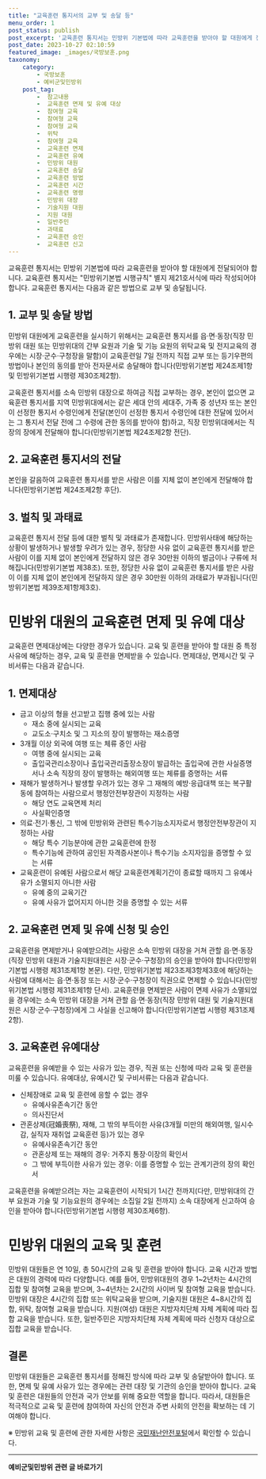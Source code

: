```yaml
---
title: "교육훈련 통지서의 교부 및 송달 등"
menu_order: 1
post_status: publish
post_excerpt: '교육훈련 통지서는 민방위 기본법에 따라 교육훈련을 받아야 할 대원에게 전달되어야 합니다. 교육훈련 통지서는  민방위기본법 시행규칙  별지 제21호서식에 따라 작성되어야 합니다. 교육훈련 통지서는 다음과 같은 방법으로 교부 및 송달됩니다.'
post_date: 2023-10-27 02:10:59
featured_image: _images/국방보훈.png
taxonomy:
    category:
        - 국방보훈
        - 예비군및민방위
    post_tag:
        -  참고내용
        -  교육훈련 면제 및 유예 대상
        -  참여형 교육
        -  참여형 교육
        -  참여형 교육
        -  위탁
        -  참여형 교육
        -  교육훈련 면제
        -  교육훈련 유예
        -  민방위 대원
        -  교육훈련 송달
        -  교육훈련 방법
        -  교육훈련 시간
        -  교육훈련 명령
        -  민방위 대장
        -  기술지원 대원
        -  지원 대원
        -  일반주민
        -  과태료
        -  교육훈련 승인
        -  교육훈련 신고
---
```




교육훈련 통지서는 민방위 기본법에 따라 교육훈련을 받아야 할 대원에게 전달되어야 합니다. 교육훈련 통지서는 "민방위기본법 시행규칙" 별지 제21호서식에 따라 작성되어야 합니다. 교육훈련 통지서는 다음과 같은 방법으로 교부 및 송달됩니다.

## 1. 교부 및 송달 방법
민방위 대원에게 교육훈련을 실시하기 위해서는 교육훈련 통지서를 읍·면·동장(직장 민방위 대원 또는 민방위대의 간부 요원과 기술 및 기능 요원의 위탁교육 및 전지교육의 경우에는 시장·군수·구청장을 말함)이 교육훈련일 7일 전까지 직접 교부 또는 등기우편의 방법이나 본인의 동의를 받아 전자문서로 송달해야 합니다(민방위기본법 제24조제1항 및 민방위기본법 시행령 제30조제2항).

교육훈련 통지서를 소속 민방위 대장으로 하여금 직접 교부하는 경우, 본인이 없으면 교육훈련 통지서를 지역 민방위대에서는 같은 세대 안의 세대주, 가족 중 성년자 또는 본인이 선정한 통지서 수령인에게 전달(본인이 선정한 통지서 수령인에 대한 전달에 있어서는 그 통지서 전달 전에 그 수령에 관한 동의를 받아야 함)하고, 직장 민방위대에서는 직장의 장에게 전달해야 합니다(민방위기본법 제24조제2항 전단).

## 2. 교육훈련 통지서의 전달

본인을 갈음하여 교육훈련 통지서를 받은 사람은 이를 지체 없이 본인에게 전달해야 합니다(민방위기본법 제24조제2항 후단).

## 3. 벌칙 및 과태료

교육훈련 통지서 전달 등에 대한 벌칙 및 과태료가 존재합니다. 민방위사태에 해당하는 상황이 발생하거나 발생할 우려가 있는 경우, 정당한 사유 없이 교육훈련 통지서를 받은 사람이 이를 지체 없이 본인에게 전달하지 않은 경우 30만원 이하의 벌금이나 구류에 처해집니다(민방위기본법 제38조). 또한, 정당한 사유 없이 교육훈련 통지서를 받은 사람이 이를 지체 없이 본인에게 전달하지 않은 경우 30만원 이하의 과태료가 부과됩니다(민방위기본법 제39조제1항제3호).

# 민방위 대원의 교육훈련 면제 및 유예 대상


교육훈련 면제대상에는 다양한 경우가 있습니다. 교육 및 훈련을 받아야 할 대원 중 특정 사유에 해당하는 경우, 교육 및 훈련을 면제받을 수 있습니다. 면제대상, 면제시간 및 구비서류는 다음과 같습니다.

## 1. 면제대상

- 금고 이상의 형을 선고받고 집행 중에 있는 사람
  - 재소 중에 실시되는 교육
  - 교도소·구치소 및 그 지소의 장이 발행하는 재소증명
- 3개월 이상 외국에 여행 또는 체류 중인 사람
  - 여행 중에 실시되는 교육
  - 출입국관리소장이나 출입국관리출장소장이 발급하는 출입국에 관한 사실증명서나 소속 직장의 장이 발행하는 해외여행 또는 체류를 증명하는 서류
- 재해가 발생하거나 발생할 우려가 있는 경우 그 재해의 예방·응급대책 또는 복구활동에 참여하는 사람으로서 행정안전부장관이 지정하는 사람
  - 해당 연도 교육면제 처리
  - 사실확인증명
- 의료·전기·통신, 그 밖에 민방위와 관련된 특수기능소지자로서 행정안전부장관이 지정하는 사람
  - 해당 특수 기능분야에 관한 교육훈련에 한정
  - 특수기능에 관하여 공인된 자격증사본이나 특수기능 소지자임을 증명할 수 있는 서류
- 교육훈련이 유예된 사람으로서 해당 교육훈련계획기간이 종료할 때까지 그 유예사유가 소멸되지 아니한 사람
  - 유예 중의 교육기간
  - 유예 사유가 없어지지 아니한 것을 증명할 수 있는 서류

## 2. 교육훈련 면제 및 유예 신청 및 승인

교육훈련을 면제받거나 유예받으려는 사람은 소속 민방위 대장을 거쳐 관할 읍·면·동장(직장 민방위 대원과 기술지원대원은 시장·군수·구청장)의 승인을 받아야 합니다(민방위기본법 시행령 제31조제1항 본문). 다만, 민방위기본법 제23조제3항제3호에 해당하는 사람에 대해서는 읍·면·동장 또는 시장·군수·구청장이 직권으로 면제할 수 있습니다(민방위기본법 시행령 제31조제1항 단서). 교육훈련을 면제받은 사람이 면제 사유가 소멸되었을 경우에는 소속 민방위 대장을 거쳐 관할 읍·면·동장(직장 민방위 대원 및 기술지원대원은 시장·군수·구청장)에게 그 사실을 신고해야 합니다(민방위기본법 시행령 제31조제2항).

## 3. 교육훈련 유예대상

교육훈련을 유예받을 수 있는 사유가 있는 경우, 직권 또는 신청에 따라 교육 및 훈련을 미룰 수 있습니다. 유예대상, 유예시간 및 구비서류는 다음과 같습니다.

- 신체장애로 교육 및 훈련에 응할 수 없는 경우
  - 유예사유존속기간 동안
  - 의사진단서
- 관혼상제(冠婚喪祭), 재해, 그 밖의 부득이한 사유(3개월 미만의 해외여행, 일시수감, 실직자 재취업 교육훈련 등)가 있는 경우
  - 유예사유존속기간 동안
  - 관혼상제 또는 재해의 경우: 거주지 통장·이장의 확인서
  - 그 밖에 부득이한 사유가 있는 경우: 이를 증명할 수 있는 관계기관의 장의 확인서

교육훈련을 유예받으려는 자는 교육훈련이 시작되기 1시간 전까지(다만, 민방위대의 간부 요원과 기술 및 기능요원의 경우에는 소집일 2일 전까지) 소속 대장에게 신고하여 승인을 받아야 합니다(민방위기본법 시행령 제30조제6항).

# 민방위 대원의 교육 및 훈련


민방위 대원들은 연 10일, 총 50시간의 교육 및 훈련을 받아야 합니다. 교육 시간과 방법은 대원의 경력에 따라 다양합니다. 예를 들어, 민방위대원의 경우 1~2년차는 4시간의 집합 및 참여형 교육을 받으며, 3~4년차는 2시간의 사이버 및 참여형 교육을 받습니다. 민방위 대장은 4시간의 집합 또는 위탁교육을 받으며, 기술지원 대원은 4~8시간의 집합, 위탁, 참여형 교육을 받습니다. 지원(여성) 대원은 지방자치단체 자체 계획에 따라 집합 교육을 받습니다. 또한, 일반주민은 지방자치단체 자체 계획에 따라 신청자 대상으로 집합 교육을 받습니다.

## 결론


민방위 대원들은 교육훈련 통지서를 정해진 방식에 따라 교부 및 송달받아야 합니다. 또한, 면제 및 유예 사유가 있는 경우에는 관련 대장 및 기관의 승인을 받아야 합니다. 교육 및 훈련은 대원들의 안전과 국가 안보를 위해 중요한 역할을 합니다. 따라서, 대원들은 적극적으로 교육 및 훈련에 참여하여 자신의 안전과 주변 사회의 안전을 확보하는 데 기여해야 합니다.

※ 민방위 교육 및 훈련에 관한 자세한 사항은 [국민재난안전포털](https://www.safekorea.go.kr)에서 확인할 수 있습니다.
<!-- wp:separator -->
<hr class="wp-block-separator has-alpha-channel-opacity"/>
<!-- /wp:separator -->

<!-- wp:group {"backgroundColor":"base","layout":{"type":"constrained"}} -->
<div class="wp-block-group has-base-background-color has-background"><!-- wp:paragraph {"align":"center","fontSize":"medium"} -->
<p class="has-text-align-center has-large-font-size"><strong>예비군및민방위 관련 글 바로가기</strong></p>
<!-- /wp:paragraph -->


<!-- wp:latest-posts
{"categories":[{"id":9797,"count":19,"description":"","link":"https://uknowlaw.com/category/%ec%98%88%eb%b9%84%ea%b5%b0%eb%b0%8f%eb%af%bc%eb%b0%a9%ec%9c%84/","name":"예비군및민방위","slug":"예비군및민방위","taxonomy":"category","parent":0,"meta":[],"_links":{"self":[{"href":"https://uknowlaw.com/wp-json/wp/v2/categories/9797"}],"collection":[{"href":"https://uknowlaw.com/wp-json/wp/v2/categories"}],"about":[{"href":"https://uknowlaw.com/wp-json/wp/v2/taxonomies/category"}],"wp:post_type":[{"href":"https://uknowlaw.com/wp-json/wp/v2/posts?categories=9797"}],"curies":[{"name":"wp","href":"https://api.w.org/{rel}","templated":true}]}}]} /--></div>
<!-- /wp:group -->